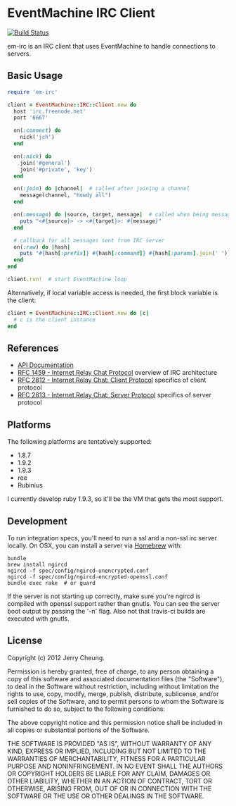# EventMachine IRC Client

[![Build Status](https://secure.travis-ci.org/jch/em-irc.png?branch=master)](http://travis-ci.org/jch/em-irc)

em-irc is an IRC client that uses EventMachine to handle connections to servers.

## Basic Usage

````ruby
require 'em-irc'

client = EventMachine::IRC::Client.new do
  host 'irc.freenode.net'
  port '6667'

  on(:connect) do
    nick('jch')
  end

  on(:nick) do
    join('#general')
    join('#private', 'key')
  end

  on(:join) do |channel|  # called after joining a channel
    message(channel, "howdy all")
  end

  on(:message) do |source, target, message|  # called when being messaged
    puts "<#{source}> -> <#{target}>: #{message}"
  end

  # callback for all messages sent from IRC server
  on(:raw) do |hash|
    puts "#{hash[:prefix]} #{hash[:command]} #{hash[:params].join(' ')}"
  end
end

client.run!  # start EventMachine loop
````

Alternatively, if local variable access is needed, the first block variable is
the client:

````ruby
client = EventMachine::IRC::Client.new do |c|
  # c is the client instance
end
````

## References

* [API Documentation](http://rubydoc.info/gems/em-irc)
* [RFC 1459 - Internet Relay Chat Protocol](http://tools.ietf.org/html/rfc1459) overview of IRC architecture
* [RFC 2812 - Internet Relay Chat: Client Protocol](http://tools.ietf.org/html/rfc2812) specifics of client protocol
* [RFC 2813 - Internet Relay Chat: Server Protocol](http://tools.ietf.org/html/rfc2813) specifics of server protocol

## Platforms

The following platforms are tentatively supported:

* 1.8.7
* 1.9.2
* 1.9.3
* ree
* Rubinius

I currently develop ruby 1.9.3, so it'll be the VM that gets the most support.

## Development

To run integration specs, you'll need to run a ssl and a non-ssl irc server locally.
On OSX, you can install a server via [Homebrew](http://mxcl.github.com/homebrew/) with:

```
bundle
brew install ngircd
ngircd -f spec/config/ngircd-unencrypted.conf
ngircd -f spec/config/ngircd-encrypted-openssl.conf
bundle exec rake  # or guard
```

If the server is not starting up correctly, make sure you're ngircd is
compiled with openssl support rather than gnutls. You can see the server
boot output by passing the '-n' flag. Also not that travis-ci builds
are executed with gnutls.

## <a name="license"></a>License

Copyright (c) 2012 Jerry Cheung.

Permission is hereby granted, free of charge, to any person obtaining a copy
of this software and associated documentation files (the "Software"), to deal
in the Software without restriction, including without limitation the rights
to use, copy, modify, merge, publish, distribute, sublicense, and/or sell
copies of the Software, and to permit persons to whom the Software is
furnished to do so, subject to the following conditions:

The above copyright notice and this permission notice shall be included in
all copies or substantial portions of the Software.

THE SOFTWARE IS PROVIDED "AS IS", WITHOUT WARRANTY OF ANY KIND, EXPRESS OR
IMPLIED, INCLUDING BUT NOT LIMITED TO THE WARRANTIES OF MERCHANTABILITY,
FITNESS FOR A PARTICULAR PURPOSE AND NONINFRINGEMENT. IN NO EVENT SHALL THE
AUTHORS OR COPYRIGHT HOLDERS BE LIABLE FOR ANY CLAIM, DAMAGES OR OTHER
LIABILITY, WHETHER IN AN ACTION OF CONTRACT, TORT OR OTHERWISE, ARISING FROM,
OUT OF OR IN CONNECTION WITH THE SOFTWARE OR THE USE OR OTHER DEALINGS IN
THE SOFTWARE.